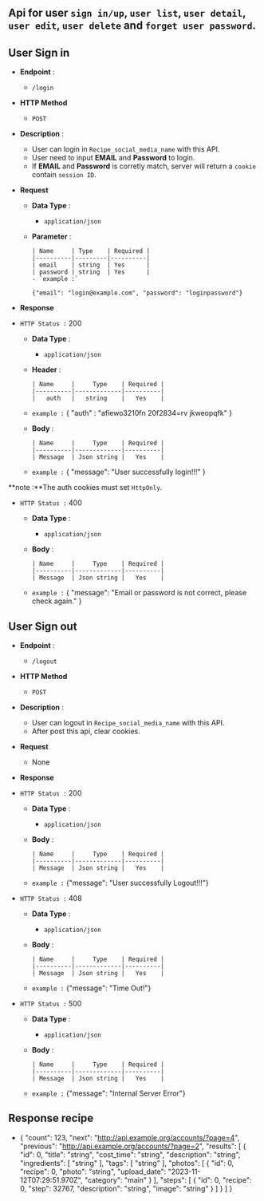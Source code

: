 ## Api for user `sign in/up`, `user list`, `user detail`, `user edit`, `user delete` and `forget user password`.

## User Sign in
- **Endpoint** :
  - `/login`
- **HTTP Method**
  - `POST`

- **Description** :
  - User can login in `Recipe_social_media_name` with this API.
  - User need to input **EMAIL** and **Password** to login.
  - If **EMAIL** and **Password** is corretly match, server will return a `cookie` contain `session ID`.

- **Request**
  - **Data Type** :
    - `application/json`
  - **Parameter** :

        | Name     | Type    | Required |
        |----------|---------|----------|
        | email    | string  | Yes      |
        | password | string  | Yes      |
        - `example :`

        {"email": "login@example.com", "password": "loginpassword"}

- **Response**

- `HTTP Status :` 200
  - **Data Type** :
    - `application/json`
  - **Header** :

        | Name     |     Type    | Required |
        |----------|-------------|----------|
        |   auth   |   string    |   Yes    |
  - `example :`
        {
        "auth" : "afiewo3210fn 20f2834=rv jkweopqfk"
        }

  - **Body** :

        | Name     |     Type    | Required |
        |----------|-------------|----------|
        | Message  | Json string |   Yes    |
  - `example :`
        {
        "message": "User successfully login!!!"
        }

**note :**The auth cookies must set `HttpOnly`.

- `HTTP Status :` 400
  - **Data Type** :
    - `application/json`
  - **Body** :

        | Name     |     Type    | Required |
        |----------|-------------|----------|
        | Message  | Json string |   Yes    |
  - `example :`
        {
        "message": "Email or password is not correct, please check again."
        }

## User Sign out
- **Endpoint** :
  - `/logout`

- **HTTP Method**
  - `POST`

- **Description** :
  - User can logout in `Recipe_social_media_name` with this API.
  - After post this api, clear cookies.

- **Request**

  - None

- **Response**
- `HTTP Status :` 200
  - **Data Type** :
    - `application/json`
  - **Body** :

        | Name     |     Type    | Required |
        |----------|-------------|----------|
        | Message  | Json string |   Yes    |

  - `example :`
        {"message": "User successfully Logout!!!"}
- `HTTP Status :` 408
  - **Data Type** :
    - `application/json`
  - **Body** :

        | Name     |     Type    | Required |
        |----------|-------------|----------|
        | Message  | Json string |   Yes    |

  - `example :`
        {"message": "Time Out!"}
- `HTTP Status :` 500
  - **Data Type** :
    - `application/json`
  - **Body** :

        | Name     |     Type    | Required |
        |----------|-------------|----------|
        | Message  | Json string |   Yes    |

  - `example :`
        {"message": "Internal Server Error"}



## Response recipe 
  - {
  "count": 123,
  "next": "http://api.example.org/accounts/?page=4",
  "previous": "http://api.example.org/accounts/?page=2",
  "results": [
    {
      "id": 0,
      "title": "string",
      "cost_time": "string",
      "description": "string",
      "ingredients": [
        "string"
      ],
      "tags": [
        "string"
      ],
      "photos": [
        {
          "id": 0,
          "recipe": 0,
          "photo": "string",
          "upload_date": "2023-11-12T07:29:51.970Z",
          "category": "main"
        }
      ],
      "steps": [
        {
          "id": 0,
          "recipe": 0,
          "step": 32767,
          "description": "string",
          "image": "string"
        }
      ]
    }
  ]
}